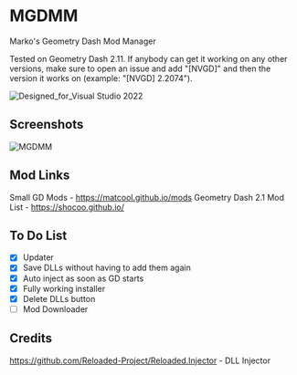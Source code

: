 # MGDMM
Marko's Geometry Dash Mod Manager

Tested on Geometry Dash 2.11.
If anybody can get it working on any other versions, make sure to open an issue and add "[NVGD]" and then the version it works on (example: "[NVGD] 2.2074").

![Designed_for_Visual Studio 2022](https://github.com/user-attachments/assets/4093d510-f36f-447e-9a15-9727d3f5b6d3)

## Screenshots
![MGDMM](https://github.com/user-attachments/assets/f8dd6d46-c22c-4a80-ace8-d1b1c3daf25f)


## Mod Links
Small GD Mods - https://matcool.github.io/mods
Geometry Dash 2.1 Mod List - https://shocoo.github.io/


## To Do List
- [x] Updater
- [x] Save DLLs without having to add them again
- [x] Auto inject as soon as GD starts
- [x] Fully working installer
- [x] Delete DLLs button
- [ ] Mod Downloader

## Credits
https://github.com/Reloaded-Project/Reloaded.Injector - DLL Injector
